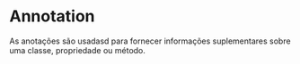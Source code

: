 # Annotation

As anotações são usadasd para fornecer informações suplementares sobre uma classe, propriedade ou método.

